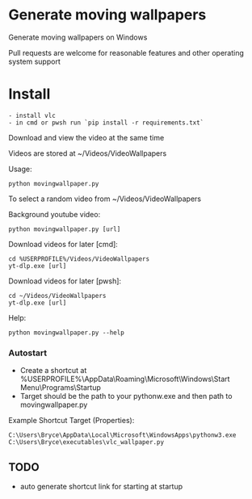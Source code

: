 Generate moving wallpapers
==========================

Generate moving wallpapers on Windows

Pull requests are welcome for reasonable features and other operating system support

# Install

    - install vlc
    - in cmd or pwsh run `pip install -r requirements.txt`

Download and view the video at the same time

Videos are stored at ~/Videos/VideoWallpapers

Usage:

    python movingwallpaper.py

To select a random video from ~/Videos/VideoWallpapers

Background youtube video:

    python movingwallpaper.py [url]


Download videos for later [cmd]:

    cd %USERPROFILE%/Videos/VideoWallpapers
    yt-dlp.exe [url]


Download videos for later [pwsh]:

    cd ~/Videos/VideoWallpapers
    yt-dlp.exe [url]


Help:

    python movingwallpaper.py --help

### Autostart

- Create a shortcut at %USERPROFILE%\AppData\Roaming\Microsoft\Windows\Start Menu\Programs\Startup
- Target should be the path to your pythonw.exe and then path to movingwallpaper.py

Example Shortcut Target (Properties):

    C:\Users\Bryce\AppData\Local\Microsoft\WindowsApps\pythonw3.exe C:\Users\Bryce\executables\vlc_wallpaper.py

## TODO

- auto generate shortcut link for starting at startup
